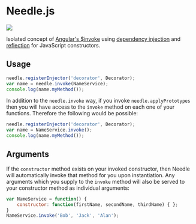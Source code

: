 Needle.js
============
<img src="https://travis-ci.org/Wildhoney/Needle.js.png?branch=master" />

Isolated concept of <a href="http://docs.angularjs.org/api/AUTO.$injector" target="_blank">Angular's $invoke</a> using <a href="http://en.wikipedia.org/wiki/Dependency_injection" target="_blank">dependency injection</a> and <a href="http://en.wikipedia.org/wiki/Reflection_(computer_programming)" target="_blank">reflection</a> for JavaScript constructors.

Usage
------------

```javascript
needle.registerInjector('decorator', Decorator);
var name = needle.invoke(NameService);
console.log(name.myMethod());
```

In addition to the `needle.invoke` way, if you invoke `needle.applyPrototypes` then you will have access to the `invoke` method on each one of your functions. Therefore the following would be possible:

```javascript
needle.registerInjector('decorator', Decorator);
var name = NameService.invoke();
console.log(name.myMethod());
```

Arguments
------------

If the `constructor` method exists on your invoked constructor, then Needle will automatically invoke that method for you upon instantiation. Any arguments which you supply to the `invoke` method will also be served to your constructor method as individual arguments:

```javascript
var NameService = function() {
    constructor: function(firstName, secondName, thirdName) { };
}
NameService.invoke('Bob', 'Jack', 'Alan');
```